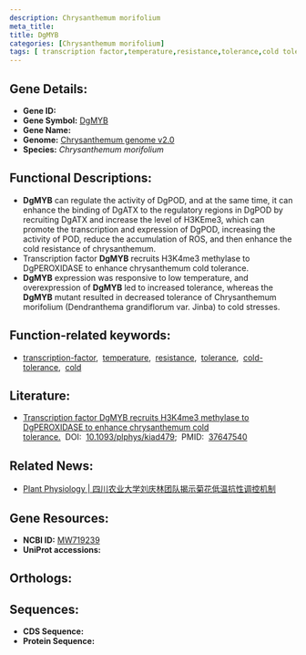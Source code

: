 ```yaml
---
description: Chrysanthemum morifolium
meta_title:
title: DgMYB
categories: [Chrysanthemum morifolium]
tags: [ transcription factor,temperature,resistance,tolerance,cold tolerance,cold ]
---
```


## Gene Details:
- **Gene ID:**	[]()
- **Gene Symbol:** <u> DgMYB </u>
- **Gene Name:** 
- **Genome:** [Chrysanthemum genome v2.0]()
- **Species:** *Chrysanthemum morifolium*

## Functional Descriptions:
   - **DgMYB** can regulate the activity of DgPOD, and at the same time, it can enhance the binding of DgATX to the regulatory regions in DgPOD by recruiting DgATX and increase the level of H3KEme3, which can promote the transcription and expression of DgPOD, increasing the activity of POD, reduce the accumulation of ROS, and then enhance the cold resistance of chrysanthemum.
   - Transcription factor **DgMYB** recruits H3K4me3 methylase to DgPEROXIDASE to enhance chrysanthemum cold tolerance.
   - **DgMYB** expression was responsive to low temperature, and overexpression of **DgMYB** led to increased tolerance, whereas the **DgMYB** mutant resulted in decreased tolerance of Chrysanthemum morifolium (Dendranthema grandiflorum var. Jinba) to cold stresses.

## Function-related keywords:
   - [transcription-factor](/tags/transcription-factor/),&nbsp;&nbsp;[temperature](/tags/temperature/),&nbsp;&nbsp;[resistance](/tags/resistance/),&nbsp;&nbsp;[tolerance](/tags/tolerance/),&nbsp;&nbsp;[cold-tolerance](/tags/cold-tolerance/),&nbsp;&nbsp;[cold](/tags/cold/)

## Literature:
   - [Transcription factor DgMYB recruits H3K4me3 methylase to DgPEROXIDASE to enhance chrysanthemum cold tolerance.]( https://academic.oup.com/plphys/advance-article/doi/10.1093/plphys/kiad479/7255833)&nbsp;&nbsp;DOI:&nbsp;&nbsp;[10.1093/plphys/kiad479](https://academic.oup.com/plphys/advance-article/doi/10.1093/plphys/kiad479/7255833);&nbsp;&nbsp;PMID:&nbsp;&nbsp;[37647540](https://pubmed.ncbi.nlm.nih.gov/37647540/)

## Related News:
   - [Plant Physiology | 四川农业大学刘庆林团队揭示菊花低温抗性调控机制](https://mp.weixin.qq.com/s/S5jsJY0GW8ktAqBLgfiunA)

## Gene Resources:
- **NCBI ID:**  [MW719239](https://www.ncbi.nlm.nih.gov/gene/?term=MW719239)
- **UniProt accessions:** [](https://www.uniprot.org/uniprotkb//entry)

## Orthologs:

## Sequences:
- **CDS Sequence:**
- **Protein Sequence:**
